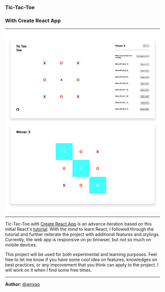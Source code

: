 ### Tic-Tac-Toe

### With Create React App
---

![Preview](https://github.com/wnyao/tic-tac-toe/blob/master/screenshots/tic_tac_toe.jpg)

---

Tic-Tac-Toe with [Create React App](https://github.com/facebook/create-react-app) is an advance iteration based on this initial React's [tutorial](https://reactjs.org/tutorial/tutorial.html). With the mind to learn React, I followed through the tutorial and further reiterate the project with additional features and stylings. Currently, the web app is responsive on pc browser, but not so much on mobile devices. 

This project will be used for both experimental and learning purposes. Feel free to let me know if you have some cool idea on features, knowledges on best practices, or any improvement that you think can apply to the project. I will work on it when I find some free times.

---

**Author:** [@wnyao](https://github.com/wnyao)
